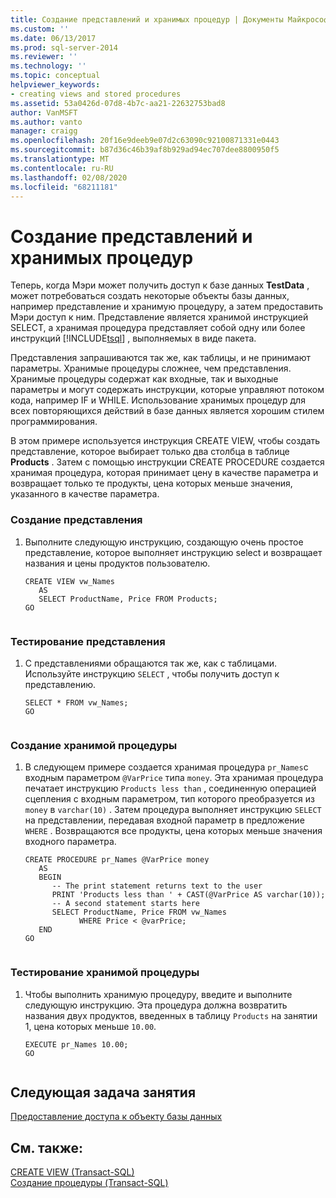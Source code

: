```yaml
---
title: Создание представлений и хранимых процедур | Документы Майкрософт
ms.custom: ''
ms.date: 06/13/2017
ms.prod: sql-server-2014
ms.reviewer: ''
ms.technology: ''
ms.topic: conceptual
helpviewer_keywords:
- creating views and stored procedures
ms.assetid: 53a0426d-07d8-4b7c-aa21-22632753bad8
author: VanMSFT
ms.author: vanto
manager: craigg
ms.openlocfilehash: 20f16e9deeb9e07d2c63090c92100871331e0443
ms.sourcegitcommit: b87d36c46b39af8b929ad94ec707dee8800950f5
ms.translationtype: MT
ms.contentlocale: ru-RU
ms.lasthandoff: 02/08/2020
ms.locfileid: "68211181"
---
```

# <a name="creating-views-and-stored-procedures"></a>Создание представлений и хранимых процедур
  Теперь, когда Мэри может получить доступ к базе данных **TestData** , может потребоваться создать некоторые объекты базы данных, например представление и хранимую процедуру, а затем предоставить Мэри доступ к ним. Представление является хранимой инструкцией SELECT, а хранимая процедура представляет собой одну или более инструкций [!INCLUDE[tsql](../includes/tsql-md.md)] , выполняемых в виде пакета.  
  
 Представления запрашиваются так же, как таблицы, и не принимают параметры. Хранимые процедуры сложнее, чем представления. Хранимые процедуры содержат как входные, так и выходные параметры и могут содержать инструкции, которые управляют потоком кода, например IF и WHILE. Использование хранимых процедур для всех повторяющихся действий в базе данных является хорошим стилем программирования.  
  
 В этом примере используется инструкция CREATE VIEW, чтобы создать представление, которое выбирает только два столбца в таблице **Products** . Затем с помощью инструкции CREATE PROCEDURE создается хранимая процедура, которая принимает цену в качестве параметра и возвращает только те продукты, цена которых меньше значения, указанного в качестве параметра.  
  
### <a name="to-create-a-view"></a>Создание представления  
  
1.  Выполните следующую инструкцию, создающую очень простое представление, которое выполняет инструкцию select и возвращает названия и цены продуктов пользователю.  
  
    ```  
    CREATE VIEW vw_Names  
       AS  
       SELECT ProductName, Price FROM Products;  
    GO  
  
    ```  
  
### <a name="test-the-view"></a>Тестирование представления  
  
1.  С представлениями обращаются так же, как с таблицами. Используйте инструкцию `SELECT` , чтобы получить доступ к представлению.  
  
    ```  
    SELECT * FROM vw_Names;  
    GO  
  
    ```  
  
### <a name="to-create-a-stored-procedure"></a>Создание хранимой процедуры  
  
1.  В следующем примере создается хранимая процедура `pr_Names`с входным параметром `@VarPrice` типа `money`. Эта хранимая процедура печатает инструкцию `Products less than` , соединенную операцией сцепления с входным параметром, тип которого преобразуется из `money` в `varchar(10)` . Затем процедура выполняет инструкцию `SELECT` на представлении, передавая входной параметр в предложение `WHERE` . Возвращаются все продукты, цена которых меньше значения входного параметра.  
  
    ```  
    CREATE PROCEDURE pr_Names @VarPrice money  
       AS  
       BEGIN  
          -- The print statement returns text to the user  
          PRINT 'Products less than ' + CAST(@VarPrice AS varchar(10));  
          -- A second statement starts here  
          SELECT ProductName, Price FROM vw_Names  
                WHERE Price < @varPrice;  
       END  
    GO  
  
    ```  
  
### <a name="test-the-stored-procedure"></a>Тестирование хранимой процедуры  
  
1.  Чтобы выполнить хранимую процедуру, введите и выполните следующую инструкцию. Эта процедура должна возвратить названия двух продуктов, введенных в таблицу `Products` на занятии 1, цена которых меньше `10.00`.  
  
    ```  
    EXECUTE pr_Names 10.00;  
    GO  
  
    ```  
  
## <a name="next-task-in-lesson"></a>Следующая задача занятия  
 [Предоставление доступа к объекту базы данных](lesson-2-4-granting-access-to-a-database-object.md)  
  
## <a name="see-also"></a>См. также:  
 [CREATE VIEW (Transact-SQL)](/sql/t-sql/statements/create-view-transact-sql)   
 [Создание процедуры &#40;Transact-SQL&#41;](/sql/t-sql/statements/create-procedure-transact-sql)  
  
  
